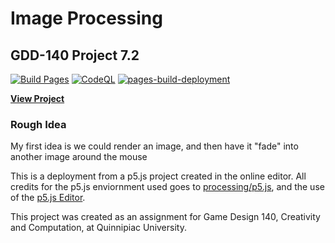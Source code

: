 # Image Processing

## GDD-140 Project 7.2

[![Build Pages](https://github.com/LittleTealeaf/GDD-140-Project-7.2/actions/workflows/github-pages.yml/badge.svg)](https://github.com/LittleTealeaf/GDD-140-Project-7.2/actions/workflows/github-pages.yml) [![CodeQL](https://github.com/LittleTealeaf/GDD-140-Project-7.2/actions/workflows/codeql-analysis.yml/badge.svg)](https://github.com/LittleTealeaf/GDD-140-Project-7.2/actions/workflows/codeql-analysis.yml) [![pages-build-deployment](https://github.com/LittleTealeaf/GDD-140-Project-7.2/actions/workflows/pages/pages-build-deployment/badge.svg)](https://github.com/LittleTealeaf/GDD-140-Project-7.2/actions/workflows/pages/pages-build-deployment)

[**View Project**](https://littletealeaf.github.io/GDD-140-Project-7.2/)

### Rough Idea

My first idea is we could render an image, and then have it "fade" into another image around the mouse

This is a deployment from a p5.js project created in the online editor. All credits for the p5.js enviornment used goes to [processing/p5.js](https://github.com/processing/p5.js), and the use of the [p5.js Editor](https://editor.p5js.org/).

This project was created as an assignment for Game Design 140, Creativity and Computation, at Quinnipiac University.
